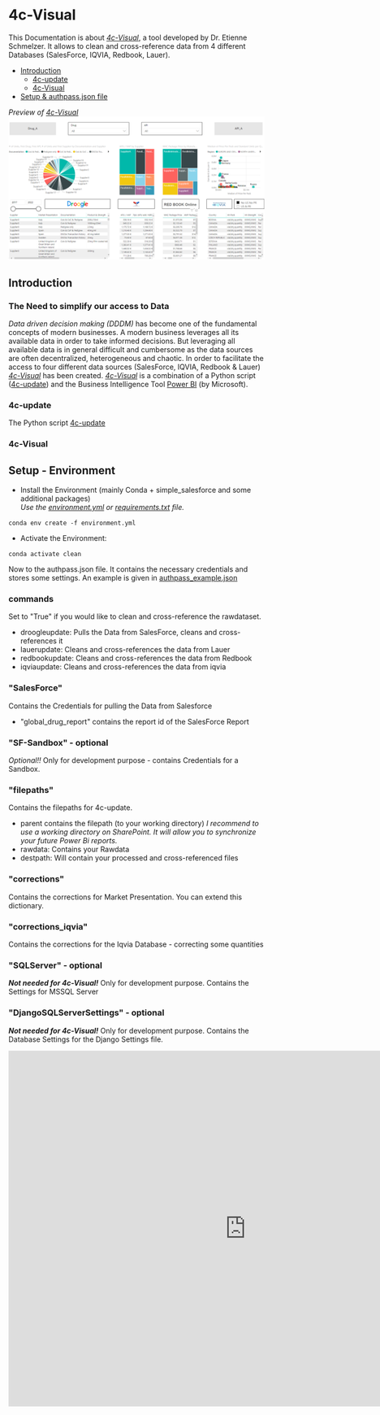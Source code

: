 # 4c-Visual
This Documentation is about [_4c-Visual_][1], a tool developed by Dr. Etienne Schmelzer. It allows to clean and cross-reference data from 4 different Databases (SalesForce, IQVIA, Redbook, Lauer).

- [Introduction](#Introduction)
    - [4c-update](#4c-update)
    - [4c-Visual](#4c-visual)
- [Setup & authpass.json file](#Setup)



_Preview of [4c-Visual][1]_
[![_4c-Visual_](4c-Visual_preview.png)][1]


<a name = "Introduction"></a>
## Introduction

### The Need to simplify our access to Data

_Data driven decision making (DDDM)_ has become one of the fundamental concepts of modern businesses. A modern business leverages all its available data in order to take informed decisions. But leveraging all available data is in general difficult and cumbersome as
the data sources are often decentralized, heterogeneous and chaotic. In order to facilitate the
access to four different data sources (SalesForce, IQVIA, Redbook & Lauer) [_4c-Visual_][1] has been created. [_4c-Visual_][1] is a combination of a Python script ([4c-update][2]) and the Business Intelligence Tool [Power BI](https://powerbi.microsoft.com/de-de/) (by Microsoft).

<a name = "4c-update"></a>
### 4c-update
The Python script [4c-update][2]


<a name = "4c-visual"></a>
### 4c-Visual





<a name = "Setup"></a>
## Setup - Environment

- Install the Environment (mainly Conda + simple_salesforce and some additional packages)  
_Use the [environment.yml](environment.yml) or [requirements.txt](requirements.txt) file._
````
conda env create -f environment.yml
````

- Activate the Environment:
````
conda activate clean
````

Now to the authpass.json file. It contains the necessary credentials and stores some
settings. An example is given in [authpass_example.json](authpass_example.json)

### commands
Set to "True" if you would like to clean and cross-reference the rawdataset.
- droogleupdate: Pulls the Data from SalesForce, cleans and cross-references it
- lauerupdate: Cleans and cross-references the data from Lauer
- redbookupdate: Cleans and cross-references the data from Redbook
- iqviaupdate: Cleans and cross-references the data from iqvia  

### "SalesForce"
Contains the Credentials for pulling the Data from Salesforce
- "global_drug_report" contains the report id of the SalesForce Report

### "SF-Sandbox" - optional
_Optional!!_ Only for development purpose - contains Credentials for a Sandbox.

### "filepaths"
Contains the filepaths for 4c-update.
- parent contains the filepath (to your working directory)
_I recommend to use a working directory on SharePoint. It will allow you to synchronize your future Power Bi reports._
- rawdata: Contains your Rawdata
- destpath: Will contain your processed and cross-referenced files


### "corrections"
Contains the corrections for Market Presentation. You can extend this dictionary.

### "corrections_iqvia"
Contains the corrections for the Iqvia Database - correcting some quantities

### "SQLServer" - optional
___Not needed for 4c-Visual!___ Only for development purpose.
Contains the Settings for MSSQL Server

### "DjangoSQLServerSettings" - optional
___Not needed for 4c-Visual!___ Only for development purpose.
Contains the Database Settings for the Django Settings file.



<iframe width="933" height="700" src="https://app.powerbi.com/view?r=eyJrIjoiMTVjOTc5MGQtMWI1Zi00OTcxLWI5MGYtZmExMmJiODYxMzc0IiwidCI6ImI2N2Q3MjJkLWFhOGEtNDc3Ny1hMTY5LWViZWI3YTZhM2I2NyIsImMiOjN9" frameborder="0" allowFullScreen="true"></iframe>


[//]: # (References)

[1]: [https://app.powerbi.com/view?r=eyJrIjoiMTVjOTc5MGQtMWI1Zi00OTcxLWI5MGYtZmExMmJiODYxMzc0IiwidCI6ImI2N2Q3MjJkLWFhOGEtNDc3Ny1hMTY5LWViZWI3YTZhM2I2NyIsImMiOjN9]
[2]: (4c-update.py)

